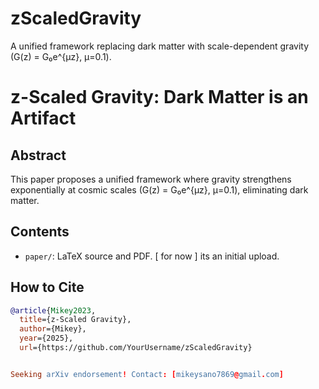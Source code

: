 # zScaledGravity
A unified framework replacing dark matter with scale-dependent gravity (G(z) = G₀e^{μz}, μ=0.1).
# z-Scaled Gravity: Dark Matter is an Artifact  
## Abstract  
This paper proposes a unified framework where gravity strengthens exponentially at cosmic scales (G(z) = G₀e^{μz}, μ=0.1), eliminating dark matter.  

## Contents  
- `paper/`: LaTeX source and PDF.  [ for now ] its an initial upload.

## How to Cite  
```bibtex
@article{Mikey2023,
  title={z-Scaled Gravity},
  author={Mikey},
  year={2025},
  url={https://github.com/YourUsername/zScaledGravity}


Seeking arXiv endorsement! Contact: [mikeysano7869@gmail.com]
